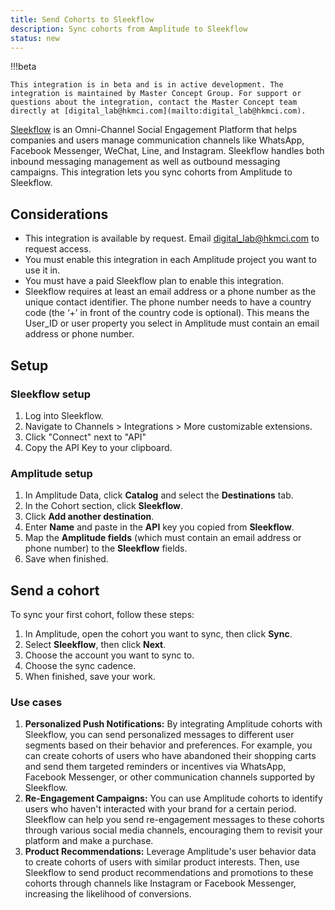 ```yaml
---
title: Send Cohorts to Sleekflow
description: Sync cohorts from Amplitude to Sleekflow
status: new
---
```


!!!beta

    This integration is in beta and is in active development. The integration is maintained by Master Concept Group. For support or questions about the integration, contact the Master Concept team directly at [digital_lab@hkmci.com](mailto:digital_lab@hkmci.com).

[Sleekflow](https://sleekflow.io/) is an Omni-Channel Social Engagement Platform that helps companies and users manage communication channels like WhatsApp, Facebook Messenger, WeChat, Line, and Instagram. Sleekflow handles both inbound messaging management as well as outbound messaging campaigns. This integration lets you sync cohorts from Amplitude to Sleekflow. 

## Considerations

- This integration is available by request. Email [digital_lab@hkmci.com](mailto:digital_lab@hkmci.com) to request access.
- You must enable this integration in each Amplitude project you want to use it in.
- You must have a paid Sleekflow plan to enable this integration.
- Sleekflow requires at least an email address or a phone number as the unique contact identifier. The phone number needs to have a country code (the ‘+’ in front of the country code is optional). This means the User_ID or user property you select in Amplitude must contain an email address or phone number.

## Setup

### Sleekflow setup

1. Log into Sleekflow.
2. Navigate to Channels > Integrations > More customizable extensions.
3. Click "Connect" next to "API"
4. Copy the API Key to your clipboard.

### Amplitude setup

1. In Amplitude Data, click **Catalog** and select the **Destinations** tab.
2. In the Cohort section, click **Sleekflow**.
3. Click **Add another destination**.
4. Enter **Name** and paste in the **API** key you copied from **Sleekflow**.
5. Map the **Amplitude fields** (which must contain an email address or phone number) to the **Sleekflow** fields.
6. Save when finished.

## Send a cohort

To sync your first cohort, follow these steps:

1. In Amplitude, open the cohort you want to sync, then click **Sync**.
2. Select **Sleekflow**, then click **Next**.
3. Choose the account you want to sync to.
4. Choose the sync cadence.
5. When finished, save your work.

### Use cases

1. **Personalized Push Notifications:**  By integrating Amplitude cohorts with Sleekflow, you can send personalized messages to different user segments based on their behavior and preferences. For example, you can create cohorts of users who have abandoned their shopping carts and send them targeted reminders or incentives via WhatsApp, Facebook Messenger, or other communication channels supported by Sleekflow.
2. **Re-Engagement Campaigns:** You can use Amplitude cohorts to identify users who haven't interacted with your brand for a certain period. Sleekflow can help you send re-engagement messages to these cohorts through various social media channels, encouraging them to revisit your platform and make a purchase.
3. **Product Recommendations:** Leverage Amplitude's user behavior data to create cohorts of users with similar product interests. Then, use Sleekflow to send product recommendations and promotions to these cohorts through channels like Instagram or Facebook Messenger, increasing the likelihood of conversions.
